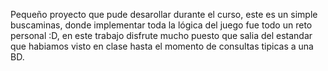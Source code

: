 Pequeño proyecto que pude desarollar durante el curso, este es un simple buscaminas, donde implementar toda la lógica del juego fue todo un reto personal :D, en este trabajo disfrute mucho puesto que salia del estandar que habiamos visto en clase hasta el momento de consultas tipicas a una BD.
